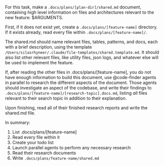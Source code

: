 For this task, make a `.docs/plans/[plan-dir]/shared.md` document, containing high level information on files and architectures relevant to the new feature: $ARGUMENTS.

First, if it does not exist yet, create a `.docs/plans/[feature-name]` directory. If it exists already, read every file within `.docs/plans/[feature-name]/`.

The shared.md should name relevant files, tables, patterns, and docs, each with a brief description, using the template `/Users/silasrhyneer/.claude/file-templates/shared.template.md`. It should also list other relevant files, like utility files, json logs, and whatever else will be used to implement the feature.

If, after reading the other files in .docs/plans/[feature-name], you do not have enough information to build this document, use @code-finder agents in parallel to research the different aspects of the document. Those agents should investigate an aspect of the codebase, and write their findings to `.docs/plans/[feature-name]/[research-topic].docs.md`, listing _all_ files relevant to their search topic in addition to their explanation.

Upon finishing, read all of their finished research reports and write the shared.md file.

In summary:

1. List .docs/plans/[feature-name]
2. Read every file within it
3. Create your todo list
4. Launch parallel agents to perform any necessary research
5. Read their research documents
6. Write `.docs/plans/feature-name/shared.md`